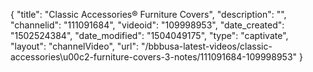{
    "title": "Classic Accessories&reg; Furniture Covers",
    "description": "",
    "channelid": "111091684",
    "videoid": "109998953",
    "date_created": "1502524384",
    "date_modified": "1504049175",
    "type": "captivate",
    "layout": "channelVideo",
    "url": "\/bbbusa-latest-videos\/classic-accessories\u00c2-furniture-covers-3-notes\/111091684-109998953"
}